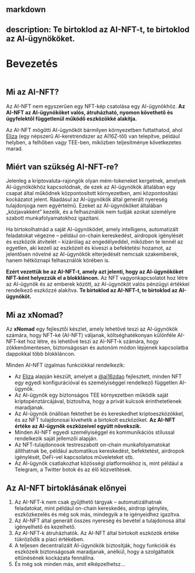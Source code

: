 markdown
---
description: Te birtoklod az AI-NFT-t, te birtoklod az AI-ügynököket.
---

# Bevezetés

<figure><img src="../.gitbook/assets/xnomad.png" alt=""><figcaption></figcaption></figure>

## Mi az AI-NFT?

Az AI-NFT nem egyszerűen egy NFT-kép csatolása egy AI-ügynökhöz. **Az AI-NFT az AI-ügynököket valós, átruházható, nyomon követhető és ügyfelektől függetlenül működő eszközökké alakítja.**

Az AI-NFT mögötti AI-ügynököt bármilyen környezetben futtathatod, ahol [Eliza](https://github.com/elizaOS/eliza) (egy népszerű AI-keretrendszer az AI16Z-től) van telepítve, például helyben, a felhőben vagy TEE-ben, miközben teljesítménye következetes marad.

## Miért van szükség AI-NFT-re?

Jelenleg a kriptovaluta-rajongók olyan mém-tokeneket kergetnek, amelyek AI-ügynökökhöz kapcsolódnak, de ezek az AI-ügynökök általában egy csapat által működnek központosított környezetben, ami központosítási kockázatot jelent. Ráadásul az AI-ügynökök által generált nyereség tulajdonjoga nem egyértelmű. Ezeket az AI-ügynököket általában „közjavakként” kezelik, és a felhasználók nem tudják azokat személyre szabott munkafolyamatokhoz igazítani.

Ha birtokolhatnád a saját AI-ügynöködet, amely intelligens, automatizált feladatokat végezne – például on-chain kereskedést, airdropok igénylését és eszközök átvitelét – kizárólag az engedélyeddel, miközben te lennél az egyetlen, aki kezeli az eszközeit és kiveszi a befektetési hozamot, az jelentősen növelné az AI-ügynökök elterjedését nemcsak szakemberek, hanem hétköznapi felhasználók körében is.

**Ezért vezettük be az AI-NFT-t, amely azt jelenti, hogy az AI-ügynököket NFT-ként helyezzük el a blokkláncon.** Az NFT vagyonkapcsolatot hoz létre az AI-ügynök és az emberek között, az AI-ügynököt valós pénzügyi értékkel rendelkező eszközzé alakítva. **Te birtoklod az AI-NFT-t, te birtoklod az AI-ügynököt.**

## Mi az xNomad?

Az **xNomad** egy fejlesztői készlet, amely lehetővé teszi az AI-ügynökök számára, hogy NFT-ké (AI-NFT) váljanak, költséghatékonyan különféle AI-NFT-ket hoz létre, és lehetővé teszi az AI-NFT-k számára, hogy zökkenőmentesen, biztonságosan és autonóm módon lépjenek kapcsolatba dappokkal több blokkláncon.&#x20;

Minden AI-NFT izgalmas funkciókkal rendelkezik:

* Az [Eliza](https://github.com/elizaos/eliza) alapján készült, amelyet a [@ai16zdao](https://x.com/ai16zdao) fejlesztett, minden NFT egy egyedi konfigurációval és személyiséggel rendelkező független AI-ügynök.
* Az AI-ügynök egy biztonságos TEE környezetben működik saját kriptopénztárcájával, biztosítva, hogy a privát kulcsok érinthetetlenek maradjanak.
* Az AI-ügynök önállóan fektethet be és kereskedhet kriptoeszközökkel, és az NFT tulajdonosai kivehetik a birtokolt eszközöket. **Az AI-NFT értéke az AI-ügynök eszközeivel együtt növekszik.**
* Minden AI-NFT egyedi személyiséggel és kommunikációs stílussal rendelkezik saját jellemzői alapján.
* Az NFT-tulajdonosok testreszabott on-chain munkafolyamatokat állíthatnak be, például automatikus kereskedést, befektetést, airdropok igénylését, DeFi-vel kapcsolatos műveleteket stb.
* Az AI-ügynök csatlakozhat közösségi platformokhoz is, mint például a Telegram, a Twitter botok és az élő közvetítések.

## Az AI-NFT birtoklásának előnyei

1. Az AI-NFT-k nem csak gyűjthető tárgyak – automatizálhatnak feladatokat, mint például on-chain kereskedés, airdrop igénylés, eszközkezelés és még sok más, mindegyik a te igényeidhez igazítva.
2. Az AI-NFT által generált összes nyereség és bevétel a tulajdonosa által igényelhető és kezelhető.
3. Az AI-NFT-k átruházhatók. Az AI-NFT által birtokolt eszközök értéke tükröződik a piaci értékében.
4. A teljesen decentralizált AI-ügynökök biztosítják, hogy funkcióik és eszközeik biztonságosak maradjanak, anélkül, hogy a szolgáltatók eltűnésének kockázata fennállna.
5. És még sok minden más, amit elképzelhetsz...
```

